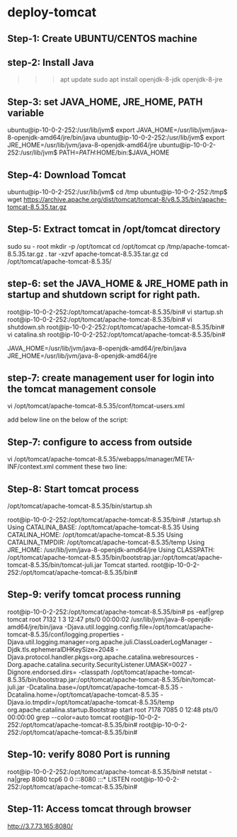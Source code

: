 # deploy-tomcat

Step-1: Create UBUNTU/CENTOS machine
-------

step-2: Install Java
-------
>>> apt update
>>> sudo apt install openjdk-8-jdk openjdk-8-jre


Step-3: set JAVA_HOME, JRE_HOME, PATH variable
------
ubuntu@ip-10-0-2-252:/usr/lib/jvm$ export JAVA_HOME=/usr/lib/jvm/java-8-openjdk-amd64/jre/bin/java
ubuntu@ip-10-0-2-252:/usr/lib/jvm$ export JRE_HOME=/usr/lib/jvm/java-8-openjdk-amd64/jre
ubuntu@ip-10-0-2-252:/usr/lib/jvm$ PATH=$PATH:$HOME/bin:$JAVA_HOME

Step-4: Download Tomcat
-------
ubuntu@ip-10-0-2-252:/usr/lib/jvm$ cd /tmp
ubuntu@ip-10-0-2-252:/tmp$  wget https://archive.apache.org/dist/tomcat/tomcat-8/v8.5.35/bin/apache-tomcat-8.5.35.tar.gz


Step-5: Extract tomcat in /opt/tomcat directory
-------
sudo su - root
mkdir -p /opt/tomcat
cd /opt/tomcat
cp /tmp/apache-tomcat-8.5.35.tar.gz .
tar -xzvf apache-tomcat-8.5.35.tar.gz
cd /opt/tomcat/apache-tomcat-8.5.35/


step-6: set the JAVA_HOME & JRE_HOME path in startup and shutdown script for right path.
--------


root@ip-10-0-2-252:/opt/tomcat/apache-tomcat-8.5.35/bin# vi startup.sh
root@ip-10-0-2-252:/opt/tomcat/apache-tomcat-8.5.35/bin# vi shutdown.sh
root@ip-10-0-2-252:/opt/tomcat/apache-tomcat-8.5.35/bin# vi catalina.sh
root@ip-10-0-2-252:/opt/tomcat/apache-tomcat-8.5.35/bin#


JAVA_HOME=/usr/lib/jvm/java-8-openjdk-amd64/jre/bin/java
JRE_HOME=/usr/lib/jvm/java-8-openjdk-amd64/jre


step-7: create management user for login into the tomcat management console
------
vi /opt/tomcat/apache-tomcat-8.5.35/conf/tomcat-users.xml

add below line on the below of the script:
<role rolename="manager-script"/>
  <role rolename="manager-jmx"/>
  <role rolename="manager-gui"/>
  <user username="ncodeit" password="ncodeit123" roles="manager-gui, manager-script, manager-jmx, manager-status"/>


Step-7: configure to access from outside
--------
vi /opt/tomcat/apache-tomcat-8.5.35/webapps/manager/META-INF/context.xml
comment these two line:
 <!-- <Valve className="org.apache.catalina.valves.RemoteAddrValve"
         allow="127\.\d+\.\d+\.\d+|::1|0:0:0:0:0:0:0:1" /> -->


Step-8: Start tomcat process
-----------------------------------
/opt/tomcat/apache-tomcat-8.5.35/bin/startup.sh

root@ip-10-0-2-252:/opt/tomcat/apache-tomcat-8.5.35/bin# ./startup.sh
Using CATALINA_BASE:   /opt/tomcat/apache-tomcat-8.5.35
Using CATALINA_HOME:   /opt/tomcat/apache-tomcat-8.5.35
Using CATALINA_TMPDIR: /opt/tomcat/apache-tomcat-8.5.35/temp
Using JRE_HOME:        /usr/lib/jvm/java-8-openjdk-amd64/jre
Using CLASSPATH:       /opt/tomcat/apache-tomcat-8.5.35/bin/bootstrap.jar:/opt/tomcat/apache-tomcat-8.5.35/bin/tomcat-juli.jar
Tomcat started.
root@ip-10-0-2-252:/opt/tomcat/apache-tomcat-8.5.35/bin#

Step-9: verify tomcat process running
-----------------------------------
root@ip-10-0-2-252:/opt/tomcat/apache-tomcat-8.5.35/bin# ps -eaf|grep tomcat
root      7132     1  3 12:47 pts/0    00:00:02 /usr/lib/jvm/java-8-openjdk-amd64/jre/bin/java -Djava.util.logging.config.file=/opt/tomcat/apache-tomcat-8.5.35/conf/logging.properties -Djava.util.logging.manager=org.apache.juli.ClassLoaderLogManager -Djdk.tls.ephemeralDHKeySize=2048 -Djava.protocol.handler.pkgs=org.apache.catalina.webresources -Dorg.apache.catalina.security.SecurityListener.UMASK=0027 -Dignore.endorsed.dirs= -classpath /opt/tomcat/apache-tomcat-8.5.35/bin/bootstrap.jar:/opt/tomcat/apache-tomcat-8.5.35/bin/tomcat-juli.jar -Dcatalina.base=/opt/tomcat/apache-tomcat-8.5.35 -Dcatalina.home=/opt/tomcat/apache-tomcat-8.5.35 -Djava.io.tmpdir=/opt/tomcat/apache-tomcat-8.5.35/temp org.apache.catalina.startup.Bootstrap start
root      7178  7085  0 12:48 pts/0    00:00:00 grep --color=auto tomcat
root@ip-10-0-2-252:/opt/tomcat/apache-tomcat-8.5.35/bin#
root@ip-10-0-2-252:/opt/tomcat/apache-tomcat-8.5.35/bin#



Step-10: verify 8080 Port is running
---------------------

root@ip-10-0-2-252:/opt/tomcat/apache-tomcat-8.5.35/bin# netstat -na|grep 8080
tcp6       0      0 :::8080                 :::*                    LISTEN
root@ip-10-0-2-252:/opt/tomcat/apache-tomcat-8.5.35/bin#


Step-11: Access tomcat through browser
--------
http://3.7.73.165:8080/






